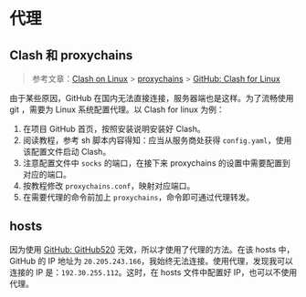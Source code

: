 # 代理

## Clash 和 proxychains

> 参考文章：[Clash on Linux](https://einverne.github.io/post/2021/03/linux-use-clash.html) > [proxychains](https://einverne.github.io/post/2017/02/terminal-sock5-proxy.html) > [GitHub: Clash for Linux](https://github.com/wanhebin/clash-for-linux)

由于某些原因，GitHub 在国内无法直接连接，服务器端也是这样。为了流畅使用 git ，需要为 Linux 系统配置代理。以 Clash for linux 为例：

1. 在项目 GitHub 首页，按照安装说明安装好 Clash。
2. 阅读教程，参考 sh 脚本内容得知：应当从服务商处获得 `config.yaml`，使用该配置文件启动 Clash。
3. 注意配置文件中 `socks` 的端口，在接下来 proxychains 的设置中需要配置到对应的端口。
4. 按教程修改 `proxychains.conf`，映射对应端口。
5. 在需要代理的命令前加上 `proxychains`，命令即可通过代理转发。

## hosts

因为使用 [GitHub: GitHub520](https://github.com/521xueweihan/GitHub520) 无效，所以才使用了代理的方法。在该 hosts 中，GitHub 的 IP 地址为 `20.205.243.166`，我始终无法连接。使用代理，发现我可以连接的 IP 是：`192.30.255.112`。这时，在 hosts 文件中配置好 IP，也可以不使用代理。